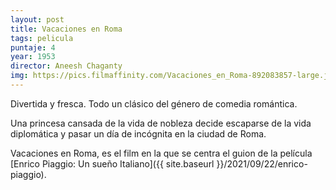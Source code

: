 ```yaml
---
layout: post
title: Vacaciones en Roma
tags: pelicula
puntaje: 4
year: 1953
director: Aneesh Chaganty
img: https://pics.filmaffinity.com/Vacaciones_en_Roma-892083857-large.jpg
---
```


Divertida y fresca. Todo un clásico del género de comedia romántica.

Una princesa cansada de la vida de nobleza decide escaparse de la vida diplomática y pasar un día de incógnita en la ciudad de Roma.

Vacaciones en Roma, es el film en la que se centra el guion de la película [Enrico Piaggio: Un sueño Italiano]({{ site.baseurl }}/2021/09/22/enrico-piaggio).

